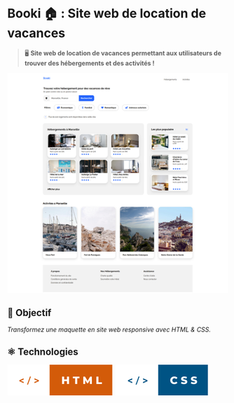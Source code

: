 # Booki 🏠 : Site web de location de vacances 

> 🖥️ **Site web de location de vacances permettant aux utilisateurs de trouver des hébergements et des activités !**

![screenshot du site](./images/screenshot/67383048.png)

## 🎯 Objectif

_Transformez une maquette en site web responsive avec HTML & CSS._

## ⚛️ Technologies
![html](./images/screenshot/html.svg)&nbsp;&nbsp;![css](./images/screenshot/css.svg)